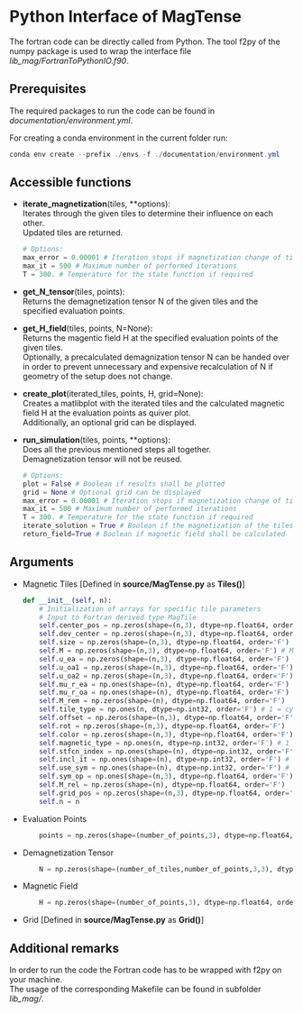 # Python Interface of MagTense

The fortran code can be directly called from Python.
The tool f2py of the numpy package is used to wrap the interface file *lib_mag/FortranToPythonIO.f90*.

## Prerequisites

The required packages to run the code can be found in *documentation/environment.yml*.

For creating a conda environment in the current folder run:

```Powershell
conda env create --prefix ./envs -f ./documentation/environment.yml
```

## Accessible functions

- **iterate_magnetization**(tiles, **options):  
    Iterates through the given tiles to determine their influence on each other.  
    Updated tiles are returned.

    ```Python
    # Options:
    max_error = 0.00001 # Iteration stops if magnetization change of tiles is below this value
    max_it = 500 # Maximum number of performed iterations
    T = 300. # Temperature for the state function if required
    ```

- **get_N_tensor**(tiles, points):  
    Returns the demagnetization tensor N of the given tiles and the specified evaluation points.

- **get_H_field**(tiles, points, N=None):  
    Returns the magentic field H at the specified evaluation points of the given tiles.  
    Optionally, a precalculated demagnization tensor N can be handed over in order to prevent unnecessary and expensive recalculation of N if geometry of the setup does not change.

- **create_plot**(iterated_tiles, points, H, grid=None):  
    Creates a matlibplot with the iterated tiles and the calculated magnetic field H at the evaluation points as quiver plot.  
    Additionally, an optional grid can be displayed.

- **run_simulation**(tiles, points, **options):  
    Does all the previous mentioned steps all together.  
    Demagnetization tensor will not be reused.

    ```Python
    # Options:
    plot = False # Boolean if results shall be plotted
    grid = None # Optional grid can be displayed
    max_error = 0.00001 # Iteration stops if magnetization change of tiles is below this value
    max_it = 500 # Maximum number of performed iterations
    T = 300. # Temperature for the state function if required
    iterate_solution = True # Boolean if the magnetization of the tiles shall be iterated
    return_field=True # Boolean if magnetic field shall be calculated
    ```

## Arguments

- Magnetic Tiles [Defined in **source/MagTense.py** as **Tiles()**]

    ```Python
    def __init__(self, n):
        # Initialization of arrays for specific tile parameters
        # Input to Fortran derived type MagTile
        self.center_pos = np.zeros(shape=(n,3), dtype=np.float64, order='F') # r0, theta0, z0
        self.dev_center = np.zeros(shape=(n,3), dtype=np.float64, order='F') # dr, dtheta, dz
        self.size = np.zeros(shape=(n,3), dtype=np.float64, order='F') # a, b, c
        self.M = np.zeros(shape=(n,3), dtype=np.float64, order='F') # Mx, My, Mz
        self.u_ea = np.zeros(shape=(n,3), dtype=np.float64, order='F') # Easy axis
        self.u_oa1 = np.zeros(shape=(n,3), dtype=np.float64, order='F')
        self.u_oa2 = np.zeros(shape=(n,3), dtype=np.float64, order='F')
        self.mu_r_ea = np.ones(shape=(n), dtype=np.float64, order='F')
        self.mu_r_oa = np.ones(shape=(n), dtype=np.float64, order='F')
        self.M_rem = np.zeros(shape=(n), dtype=np.float64, order='F')
        self.tile_type = np.ones(n, dtype=np.int32, order='F') # 1 = cylinder, 2 = prism, 3 = ellipsoid
        self.offset = np.zeros(shape=(n,3), dtype=np.float64, order='F') # Offset of global coordinates
        self.rot = np.zeros(shape=(n,3), dtype=np.float64, order='F')
        self.color = np.zeros(shape=(n,3), dtype=np.float64, order='F')
        self.magnetic_type = np.ones(n, dtype=np.int32, order='F') # 1 = hard magnet, 2 = soft magnet
        self.stfcn_index = np.ones(shape=(n), dtype=np.int32, order='F') # Default index into the state function
        self.incl_it = np.ones(shape=(n), dtype=np.int32, order='F') # If equal to zero the tile is not included in the iteration
        self.use_sym = np.ones(shape=(n), dtype=np.int32, order='F') # Whether to exploit symmetry
        self.sym_op = np.ones(shape=(n,3), dtype=np.float64, order='F') # 1 for symmetry and -1 for anti-symmetry respectively to the planes
        self.M_rel = np.zeros(shape=(n), dtype=np.float64, order='F')
        self.grid_pos = np.zeros(shape=(n,3), dtype=np.float64, order='F') # Positions in the grid
        self.n = n
    ```

- Evaluation Points

    ```Python
        points = np.zeros(shape=(number_of_points,3), dtype=np.float64, order='F')
    ```

- Demagnetization Tensor

    ```Python
        N = np.zeros(shape=(number_of_tiles,number_of_points,3,3), dtype=np.float64, order='F')
    ```

- Magnetic Field

    ```Python
        H = np.zeros(shape=(number_of_points,3), dtype=np.float64, order='F')
    ```

- Grid [Defined in **source/MagTense.py** as **Grid()**]

## Additional remarks

In order to run the code the Fortran code has to be wrapped with f2py on your machine.  
The usage of the corresponding Makefile can be found in subfolder *lib_mag/*.

